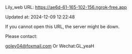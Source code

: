 Lily_web URL: https://ae6d-61-165-102-156.ngrok-free.app

Updated at: 2024-12-09 12:22:48

If you cannot open this URL, the server might be down.

Please contact: 

goley04@foxmail.com Or Wechat:GL_yeaH